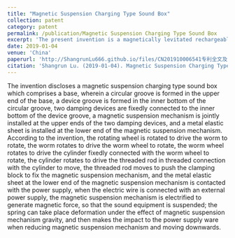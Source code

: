 ```yaml
---
title: "Magnetic Suspension Charging Type Sound Box"
collection: patent
category: patent
permalink: /publication/Magnetic Suspension Charging Type Sound Box
excerpt: 'The present invention is a magnetically levitated rechargeable loudspeaker, which fixes a magnetic levitation mechanism by means of a worm gear driven by a rotary wheel, a worm wheel, a cylinder and a threaded rod linkage mechanism to levitate the sound and reduce the impact of the power supply.[[Details]](https://patents.google.com/patent/CN109511050B/en).'
date: 2019-01-04
venue: 'China'
paperurl: 'http://ShangrunLu666.github.io/files/CN201910006541专利全文及图片.pdf'
citation: 'Shangrun Lu. (2019-01-04). Magnetic Suspension Charging Type Sound Box. CN109511050A [Patent]. 2019-03-22.'
---
```


The invention discloses a magnetic suspension charging type sound box which comprises a base, wherein a circular groove is formed in the upper end of the base, a device groove is formed in the inner bottom of the circular groove, two damping devices are fixedly connected to the inner bottom of the device groove, a magnetic suspension mechanism is jointly installed at the upper ends of the two damping devices, and a metal elastic sheet is installed at the lower end of the magnetic suspension mechanism. According to the invention, the rotating wheel is rotated to drive the worm to rotate, the worm rotates to drive the worm wheel to rotate, the worm wheel rotates to drive the cylinder fixedly connected with the worm wheel to rotate, the cylinder rotates to drive the threaded rod in threaded connection with the cylinder to move, the threaded rod moves to push the clamping block to fix the magnetic suspension mechanism, and the metal elastic sheet at the lower end of the magnetic suspension mechanism is contacted with the power supply, when the electric wire is connected with an external power supply, the magnetic suspension mechanism is electrified to generate magnetic force, so that the sound equipment is suspended; the spring can take place deformation under the effect of magnetic suspension mechanism gravity, and then makes the impact to the power supply ware when reducing magnetic suspension mechanism and moving downwards.

